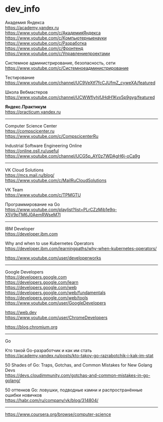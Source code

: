 # dev_info

Академия Яндекса  
https://academy.yandex.ru  
https://www.youtube.com/c/АкадемияЯндекса  
https://www.youtube.com/c/Компьютерныенауки  
https://www.youtube.com/c/Разработка  
https://www.youtube.com/c/Фронтенд  
https://www.youtube.com/c/Управлениепроектами

Системное администрирование, безопасность, сети  
https://www.youtube.com/c/Системноеадминистрирование

Тестирование  
https://www.youtube.com/channel/UC9VeXtf7fcCJUfmZ_cyweXA/featured

Школа Вебмастеров  
https://www.youtube.com/channel/UCWWfIyhjfJHdH1Kvx5p9gyg/featured

**Яндекс.Практикум**  
https://practicum.yandex.ru

---

Computer Science Center  
https://compscicenter.ru  
https://www.youtube.com/c/CompscicenterRu

Industrial Software Engineering Online  
https://online.osll.ru/useful  
https://www.youtube.com/channel/UCG5p_AY0z7WDAgH6j-oCa9g

---

VK Cloud Solutions  
https://mcs.mail.ru/blog/  
https://www.youtube.com/c/MailRuCloudSolutions

VK Team  
https://www.youtube.com/c/TPMGTU

Программирование на Go  
https://www.youtube.com/playlist?list=PLrCZzMib1e9q-X5V9pTM6J0AemRWseM7I

---

IBM Developer  
https://developer.ibm.com  

Why and when to use Kubernetes Operators  
https://developer.ibm.com/learningpaths/why-when-kubernetes-operators/

https://www.youtube.com/user/developerworks

---

Google Developers  
https://developers.google.com  
https://developers.google.com/learn  
https://developers.google.com/web  
https://developers.google.com/web/fundamentals  
https://developers.google.com/web/tools  
https://www.youtube.com/user/GoogleDevelopers

https://web.dev  
https://www.youtube.com/user/ChromeDevelopers

https://blog.chromium.org

---

Go

Кто такой Go-разработчик и как им стать  
https://academy.yandex.ru/posts/kto-takoy-go-razrabotchik-i-kak-im-stat

50 Shades of Go: Traps, Gotchas, and Common Mistakes for New Golang Devs  
https://devs.cloudimmunity.com/gotchas-and-common-mistakes-in-go-golang/

50 оттенков Go: ловушки, подводные камни и распространённые ошибки новичков  
https://habr.com/ru/company/vk/blog/314804/

---

https://www.coursera.org/browse/computer-science
